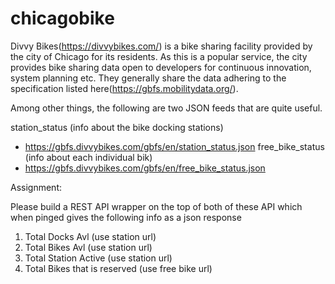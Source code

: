 # chicagobike

Divvy Bikes(https://divvybikes.com/) is a bike sharing facility provided by the city of Chicago for its residents. As
this is a popular service, the city provides bike sharing data open to developers for
continuous innovation, system planning etc. They generally share the data adhering to
the specification listed here(https://gbfs.mobilitydata.org/).

Among other things, the following are two JSON feeds that are quite useful.

station_status (info about the bike docking stations)
- https://gbfs.divvybikes.com/gbfs/en/station_status.json
free_bike_status (info about each individual bik)
- https://gbfs.divvybikes.com/gbfs/en/free_bike_status.json

Assignment:

Please build a REST API wrapper on the top of both of these API which when pinged
gives the following info as a json response

1. Total Docks Avl (use station url)
2. Total Bikes Avl (use station url)
3. Total Station Active (use station url)
4. Total Bikes that is reserved (use free bike url)
